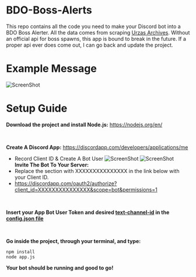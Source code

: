 # BDO-Boss-Alerts
This repo contains all the code you need to make your Discord bot into a BDO Boss Alerter. All the data comes from scraping <a href="http://urzasarchives.com/bdo/wbtbdo/wbtna/" target="_blank">Urzas Archives</a>. Without an official api for boss spawns, this app is bound to break in the future. If a proper api ever does come out, I can go back and update the project.

# Example Message
![ScreenShot](https://i.imgur.com/mioc0dm.png)

# Setup Guide
<b>Download the project and install Node.js:</b> https://nodejs.org/en/

<br/>

<b>Create A Discord App:</b> https://discordapp.com/developers/applications/me
- Record Client ID & Create A Bot User
![ScreenShot](https://hackster.imgix.net/uploads/attachments/376380/1_T4qlzXFOt9.png?auto=compress%2Cformat&w=680&h=510&fit=max)
![ScreenShot](https://hackster.imgix.net/uploads/attachments/376381/2_XeXO5LGwQJ.png?auto=compress%2Cformat&w=680&h=510&fit=max)<br/>
<b>Invite The Bot To Your Server:</b>
- Replace the section with XXXXXXXXXXXXXXX in the link below with your Client ID.<br/>
- https://discordapp.com/oauth2/authorize?client_id=XXXXXXXXXXXXXXX&scope=bot&permissions=1

<br/>

<b>Insert your App Bot User Token and desired <a href="https://github.com/Chikachi/DiscordIntegration/wiki/How-to-get-a-token-and-channel-ID-for-Discord#get-the-channel-id-of-the-discord-text-channel">text-channel-id</a> in the <a href="https://github.com/Hermitter/BDO-Boss-Alerts/blob/master/config.json" >config.json file<a/></b>

<br/>

<b>Go inside the project, through your terminal, and type: </b>
```
npm install
node app.js
```

<b>Your bot should be running and good to go!</b>
